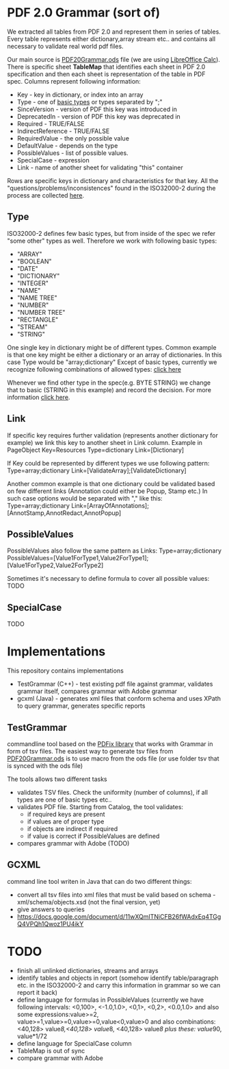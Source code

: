 # PDF 2.0 Grammar (sort of)

We extracted all tables from PDF 2.0 and represent them in series of tables. Every table represents either dictionary,array stream etc.. and contains all necessary to validate real world pdf files.

Our main source is [PDF20Grammar.ods](PDF20Grammar.ods) file (we are using [LibreOffice Calc](libreoffice.org)). There is specific sheet **TableMap** that identifies each sheet in PDF 2.0 specification and then each sheet is representation of the table in PDF spec. Columns represent following information:
- Key				- key in dictionary, or index into an array
- Type				- one of [basic types]() or types separated by ";"
- SinceVersion		- version of PDF this key was introduced in
- DeprecatedIn		- version of PDF this key was deprecated in
- Required			- TRUE/FALSE  
- IndirectReference	- TRUE/FALSE
- RequiredValue		- the only possible value
- DefaultValue		- depends on the type
- PossibleValues	- list of possible values.
- SpecialCase	 	- expression
- Link				- name of another sheet for validating "this" container

Rows are specific keys in dictionary and characteristics for that key.
All the "questions/problems/inconsistences" found in the ISO32000-2 during the process are collected [here](Grammar_vs_ISO32000-2.md).

## Type
ISO32000-2 defines few basic types, but from inside of the spec we refer "some other" types as well. Therefore we work with following basic types:
- "ARRAY"
- "BOOLEAN"
- "DATE"
- "DICTIONARY"
- "INTEGER"
- "NAME"
- "NAME TREE"
- "NUMBER"
- "NUMBER TREE"
- "RECTANGLE"
- "STREAM"
- "STRING"

One single key in dictionary might be of different types. Common example is that one key might be either a dictionary or an array of dictionaries. In this case Type would be "array;dictionary"
Except of basic types, currently we recognize following combinations of allowed types: [click here](All_types.md)

Whenever we find other type in the spec(e.g. BYTE STRING) we change that to basic (STRING in this example) and record the decision. For more information [click here](Grammar_vs_ISO32000-2.md).

## Link
If specific key requires further validation (represents another dictionary for example) we link this key to another sheet in Link column. Example in PageObject Key=Resources Type=dictionary Link=\[Dictionary]

If Key could be represented by different types we use following pattern: Type=array;dictionary Link=\[ValidateArray];\[ValidateDictionary]

Another common example is that one dictionary could be validated based on few different links (Annotation could either be Popup, Stamp etc.) In such case options would be separated with "," like this: Type=array;dictionary Link=\[ArrayOfAnnotations];\[AnnotStamp,AnnotRedact,AnnotPopup]

## PossibleValues
PossibleValues also follow the same pattern as Links: Type=array;dictionary PossibleValues=\[Value1ForType1,Value2ForType1];\[Value1ForType2,Value2ForType2]

Sometimes it's necessary to define formula to cover all possible values: TODO

## SpecialCase
TODO


# Implementations
This repository contains implementations

- TestGrammar (C++)	- test existing pdf file against grammar, validates grammar itself, compares grammar with Adobe grammar
- gcxml (Java)			- generates xml files that conform schema and uses XPath to query grammar, generates specific reports


## TestGrammar
commandline tool based on the [PDFix library](https://pdfix.net) that works with Grammar in form of tsv files. The easiest way to generate tsv files from [PDF20Grammar.ods](PDF20Grammar.ods) is to use macro from the ods file (or use folder tsv that is synced with the ods file)

The tools allows two different tasks
- validates TSV files. Check the uniformity (number of columns), if all types are one of basic types etc..
- validates PDF file. Starting from Catalog, the tool validates:
	- if required keys are present
	- if values are of proper type
	- if objects are indirect if required
	- if value is correct if PossibleValues are defined
- compares grammar with Adobe (TODO)

## GCXML
command line tool writen in Java that can do two different things:
- convert all tsv files into xml files that must be valid based on schema - xml/schema/objects.xsd (not the final version, yet)
- give answers to queries
 - https://docs.google.com/document/d/11wXQmITNiCFB26fWAdxEq4TGgQ4VPQh1Qwoz1PU4ikY


# TODO
- finish all unlinked dictionaries, streams and arrays
- identify tables and objects in report (somehow identify table/paragraph etc. in the ISO32000-2 and carry this information in grammar so we can report it back)
- define language for formulas in PossibleValues (currently we have following intervals: <0,100>, <-1.0,1.0>, <0,1>, <0,2>,	<0.0,1.0> and also some expressions:value>=2, value>=1,value>=0,value>=0,value<0,value>0 and also combinations:<40,128> value*8,<40,128> value*8, <40,128> value*8 plus these: value*90, value*1/72
- define language for SpecialCase column
- TableMap is out of sync
- compare grammar with Adobe
